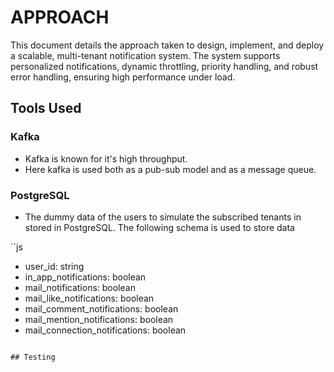 # APPROACH

This document details the approach taken to design, implement, and deploy a scalable, multi-tenant notification system. The system supports personalized notifications, dynamic throttling, priority handling, and robust error handling, ensuring high performance under load.

## Tools Used

### Kafka

- Kafka is known for it's high throughput.
- Here kafka is used both as a pub-sub model and as a message queue.

### PostgreSQL

- The dummy data of the users to simulate the subscribed tenants in stored in PostgreSQL. The following schema is used to store data

``js
- user_id: string
- in_app_notifications: boolean
- mail_notifications: boolean
- mail_like_notifications: boolean
- mail_comment_notifications: boolean
- mail_mention_notifications: boolean
- mail_connection_notifications: boolean
```

## Testing